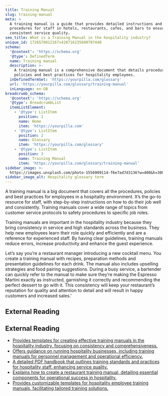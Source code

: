```yaml
---
title: Training Manual
slug: training-manual
meta: >
  A training manual is a guide that provides detailed instructions and
  procedures for staff in hotels, restaurants, cafes, and bars to ensure
  consistent service quality.
seo_title: What is a Training Manual in the hospitality industry?
unique_id: 1726570812167x428716235690797440
schema:
  '@context': 'https://schema.org'
  '@type': DefinedTerm
  name: Training manual
  description: >-
    A training manual is a comprehensive document that details procedures,
    policies and best practices for hospitality employees.
  inDefinedTermSet: 'https://yourpilla.com/glossary'
  url: 'https://yourpilla.com/glossary/training-manual'
  inLanguage: en-GB
breadcrumb_schema:
  '@context': 'https://schema.org'
  '@type': BreadcrumbList
  itemListElement:
    - '@type': ListItem
      position: 1
      name: Home
      item: 'https://yourpilla.com'
    - '@type': ListItem
      position: 2
      name: Glossary
      item: 'https://yourpilla.com/glossary'
    - '@type': ListItem
      position: 3
      name: Training Manual
      item: 'https://yourpilla.com/glossary/training-manual'
sidebar_image: >-
  https://images.unsplash.com/photo-1556909114-f6e7ad7d3136?w=400&h=300&fit=crop&auto=format
sidebar_image_alt: Hospitality glossary term
---
```


A training manual is a big document that covers all the procedures, policies and best practices for employees in a hospitality environment. It’s the go-to resource for staff, with step-by-step instructions on how to do their job well and consistently. Training manuals cover a wide range of topics from customer service protocols to safety procedures to specific job roles.

Training manuals are important in the hospitality industry because they bring consistency in service and high standards across the business. They help new employees learn their role quickly and efficiently and are a reference for experienced staff. By having clear guidelines, training manuals reduce errors, increase productivity and enhance the guest experience.

Let’s say you’re a restaurant manager introducing a new cocktail menu. You create a training manual with recipes, preparation methods and presentation guidelines for each drink. The manual also includes upselling strategies and food pairing suggestions. During a busy service, a bartender can quickly refer to the manual to make sure they’re making the Espresso Martini exactly as instructed, garnishing it correctly and recommending the perfect dessert to go with it. This consistency will keep your restaurant’s reputation for quality and attention to detail and will result in happy customers and increased sales.'

## External Reading



## External Reading

*   [Provides templates for creating effective training manuals in the hospitality industry, focusing on consistency and comprehensiveness.](https://altametrics.com/topics/6-must-have-training-manual-templates-for-hospitality-business-owners/)
*   [Offers guidance on running hospitality businesses, including training manuals for personnel management and operational efficiency.](https://guides.loc.gov/hospitality-restaurants-hotels/history/manuals)
*   [A detailed PDF handbook that outlines training standards and practices for hospitality staff, enhancing service quality.](https://oliver-dev.s3.amazonaws.com/2018/06/14/10/09/57/309/Hospitality%20Training%20Handbook.pdf)
*   [Explains how to create a restaurant training manual, detailing essential components for operational success in hospitality.](https://www.cuboh.com/blog/restaurant-training-manual)
*   [Provides customizable templates for hospitality employee training manuals, facilitating tailored training solutions.](https://www.visme.co/templates/training-manuals/hospitality-employee-training-manual-templates-1425290059/)
